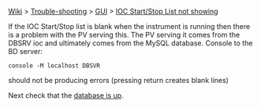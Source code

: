 [Wiki](Home) > [Trouble-shooting](trouble-shooting-pages) > [GUI](GUI) > [IOC Start/Stop List not showing](IOC-Start/Stop-List-not-showing)

If the IOC Start/Stop list is blank when the instrument is running then there is a problem with the PV serving this. The PV serving it comes from the DBSRV ioc and ultimately comes from the MySQL database. Console to the BD server:

`console -M localhost DBSVR`

should not be producing errors (pressing return creates blank lines)

Next check that the [database is up](Database-Troubleshooting).